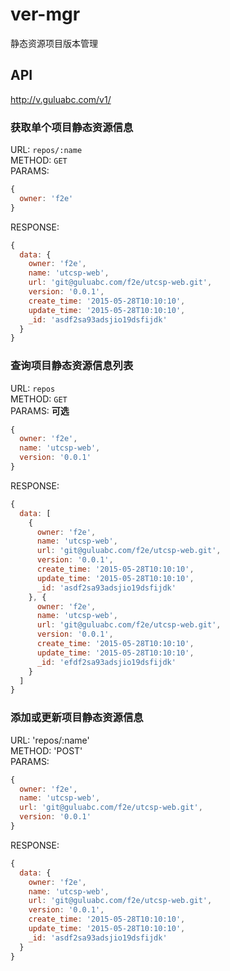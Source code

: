 ver-mgr
=======

静态资源项目版本管理

## API
http://v.guluabc.com/v1/

### 获取单个项目静态资源信息

URL: `repos/:name`  
METHOD: `GET`  
PARAMS:  
```javascript
{
  owner: 'f2e'
}
```  
RESPONSE:  
```javascript
{
  data: {
    owner: 'f2e',
    name: 'utcsp-web',
    url: 'git@guluabc.com/f2e/utcsp-web.git',
    version: '0.0.1',
    create_time: '2015-05-28T10:10:10',
    update_time: '2015-05-28T10:10:10',
    _id: 'asdf2sa93adsjio19dsfijdk'
  }
}
```  

### 查询项目静态资源信息列表

URL: `repos`  
METHOD: `GET`  
PARAMS: **可选**  
```javascript
{
  owner: 'f2e',
  name: 'utcsp-web',
  version: '0.0.1'
}
```  
RESPONSE:
```javascript
{
  data: [
    {
      owner: 'f2e',
      name: 'utcsp-web',
      url: 'git@guluabc.com/f2e/utcsp-web.git',
      version: '0.0.1',
      create_time: '2015-05-28T10:10:10',
      update_time: '2015-05-28T10:10:10',
      _id: 'asdf2sa93adsjio19dsfijdk'
    }, {
      owner: 'f2e',
      name: 'utcsp-web',
      url: 'git@guluabc.com/f2e/utcsp-web.git',
      version: '0.0.1',
      create_time: '2015-05-28T10:10:10',
      update_time: '2015-05-28T10:10:10',
      _id: 'efdf2sa93adsjio19dsfijdk'
    }
  ]
}
```  

### 添加或更新项目静态资源信息

URL: 'repos/:name'  
METHOD: 'POST'  
PARAMS:  
```javascript
{
  owner: 'f2e',
  name: 'utcsp-web',
  url: 'git@guluabc.com/f2e/utcsp-web.git',
  version: '0.0.1'
}
```
RESPONSE:  
```javascript
{
  data: {
    owner: 'f2e',
    name: 'utcsp-web',
    url: 'git@guluabc.com/f2e/utcsp-web.git',
    version: '0.0.1',
    create_time: '2015-05-28T10:10:10',
    update_time: '2015-05-28T10:10:10',
    _id: 'asdf2sa93adsjio19dsfijdk'
  }
}
```
